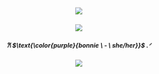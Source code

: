 <h5 align="center">
<img src="https://i.postimg.cc/tT60hzW5/Untitled279-20240325030724.png"/>
</h5>  


<h4 align="center">

</h4> 
<h5 align="center">
<img src="https://i.postimg.cc/W3mvBnz4/Untitled277-20240325023357.png"/>
</h5>  
<h4 align="center">

<h5 align="center">
𐙚  $\text{\color{purple}{bonnie \ ‐ \ she/her}}$  .ᐟ 
</h4> 

<h5 align="center">
<img src="https://i.postimg.cc/SxQJDnZ8/Untitled280-20240325030816.png"/>
</h5>  
